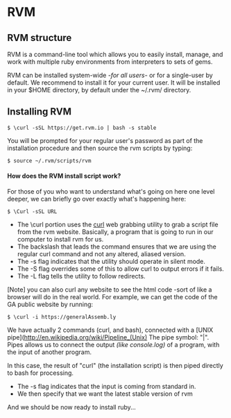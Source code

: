 # RVM

## RVM structure

RVM is a command-line tool which allows you to easily install, manage, and work with multiple ruby environments from interpreters to sets of gems.

RVM can be installed system-wide _-for all users-_ or for a single-user by default. We recommend to install it for your current user. It will be installed in your $HOME directory, by default under the ~/.rvm/ directory.

## Installing RVM

```
$ \curl -sSL https://get.rvm.io | bash -s stable
```

You will be prompted for your regular user's password as part of the installation procedure and then source the rvm scripts by typing:

```
$ source ~/.rvm/scripts/rvm
```


#### How does the RVM install script work?

For those of you who want to understand what's going on here one level deeper, we can briefly go over exactly what's happening here:

  ```
  $ \Curl -sSL URL
  ```

  - The \curl portion uses the [curl](http://curl.haxx.se/docs/manpage.html) web grabbing utility to grab a script file from the rvm website. Basically, a program that is going to run in our computer to install rvm for us.
  - The backslash that leads the command ensures that we are using the regular curl command and not any altered, aliased version.
  - The -s flag indicates that the utility should operate in silent mode.
  - The -S flag overrides some of this to allow curl to output errors if it fails.
  - The -L flag tells the utility to follow redirects.

[Note] you can also curl any website to see the html code -sort of like a browser will do in the real world. For example, we can get the code of the GA public website by running:

  ```
  $ \curl -i https://generalAssemb.ly
  ```

We have actually 2 commands (curl, and bash), connected with a [UNIX pipe](http://en.wikipedia.org/wiki/Pipeline_(Unix)  The pipe symbol: "|". Pipes allows us to connect the output _(like console.log)_ of a program, with the input of another program.

In this case, the result of "curl" (the installation script) is then piped directly to bash for processing.
  - The -s flag indicates that the input is coming from standard in.
  - We then specify that we want the latest stable version of rvm

And we should be now ready to install ruby...


